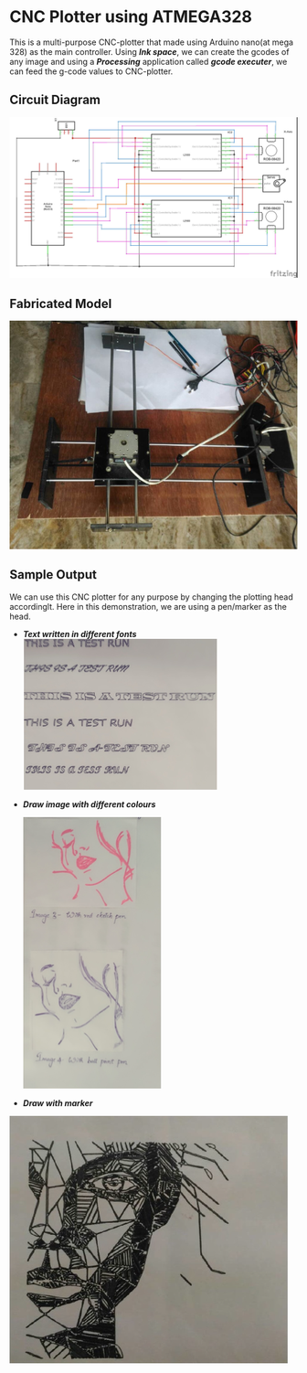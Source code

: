 # CNC Plotter using ATMEGA328

This is a multi-purpose CNC-plotter that made using Arduino nano(at mega 328) as the main controller. Using ***Ink space***, we can create the gcodes of any image and using a ***Processing*** application called  ***gcode executer***, we can feed the g-code values to CNC-plotter.

## Circuit Diagram

![circuit diagram](circuit_schematic.jpg)

## Fabricated Model

![CNC](CNCPlotter.png)



## Sample Output

We can use this CNC plotter for any purpose by changing the plotting head accordinglt. Here in this demonstration, we are using a pen/marker as the head.

* ***Text written in different fonts*** ![text](text_sample.png)



* ***Draw image with different colours*** 

  ![image](image_sample.png)

* ***Draw with marker***

![marker](marker_sample.png)

